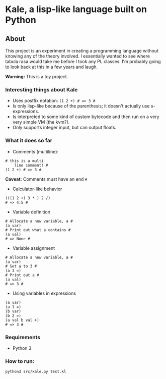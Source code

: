 # Kale, a lisp-like language built on Python

## About

This project is an experiment in creating a programming language without knowing any of the theory involved. I essentially wanted to see where tabula rasa would take me before I took any PL classes. I'm probably going to look back at this in a few years and laugh.

**Warning:** This is a toy project.

### Interesting things about Kale

- Uses postfix notation: ```(1 2 +) # => 3 #```
- Is only lisp-like because of the parenthesis; it doesn't actually use s-expressions.
- Is interpreted to some kind of custom bytecode and then run on a very very simple VM (the kvm?).
- Only supports integer input, but can output floats.

### What it does so far

- Comments (multiline):
```
# this is a multi
    line comment! #
(1 2 +) # => 3 #
```
**Caveat:** Comments must have an end ```#```

- Calculator-like behavior
```
(((1 2 +) 3 * ) 2 /)
# => 4.5 #
```

- Variable definition
```
# Allocate a new variable, a #
(a var)
# Print out what a contains #
(a val)
# => None #
```

- Variable assignment
```
# Allocate a new variable, a #
(a var)
# Set a to 3 #
(a 3 =)
# Print out a #
(a val)
# => 3 #
```

- Using variables in expressions
```
(a var)
(a 1 =)
(b var)
(b 2 =)
(a val b val +)
# => 3 #
```

### Requirements

- Python 3

### How to run:

```python3 src/kale.py test.kl```
